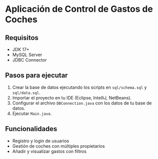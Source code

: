# Aplicación de Control de Gastos de Coches

## Requisitos
- JDK 17+
- MySQL Server
- JDBC Connector

## Pasos para ejecutar
1. Crear la base de datos ejecutando los scripts en `sql/schema.sql` y `sql/data.sql`.
2. Importar el proyecto en tu IDE (Eclipse, IntelliJ, NetBeans).
3. Configurar el archivo `DBConnection.java` con los datos de tu base de datos.
4. Ejecutar `Main.java`.

## Funcionalidades
- Registro y login de usuarios
- Gestión de coches con múltiples propietarios
- Añadir y visualizar gastos con filtros
